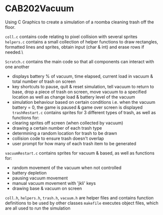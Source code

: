 # CAB202Vacuum
Using C Graphics to create a simulation of a roomba cleaning trash off the floor.

`coll.c` contains code relating to pixel collision with several sprites\
`helpers.c` contains a small collection of helper functions to draw rectangles, formatted lines and sprites, obtain input (char & int) and erase rows if needed.\

`Scratch.c` contains the main code so that all components can interact with one another
  - displays battery % of vacuum, time elapsed, current load in vacuum & total number of trash on screen
  - key shortcuts to pause, quit & reset simulation, tell vacuum to return to base, drop a piece of trash on screen, move vacuum to a specified location as well as change load & battery level of the vacuum
  - simulation behaviour based on certain conditions i.e. when the vacuum battery = 0, the game is paused & game over screen is displayed
`trashRestart.c` contains sprites for 3 different types of trash, as well as functions for:
  - clearing sprites off screen (when collected by vacuum)
  - drawing a certain number of each trash type
  - determining a random location for trash to be drawn
  - collision code to ensure trash doesn't overlap 
  - user prompt for how many of each trash item to be generated

`vacuumRestart.c` contains sprites for vacuum & based, as well as functions for:
  - random movement of the vacuum when not controlled
  - battery depletion
  - pausing vacuum movement 
  - manual vacuum movement with 'jkli' keys
  - drawing base & vacuum on screen
  
`coll.h`, `helpers.h`, `trash.h`, `vacuum.h` are helper files and contains function definitions to be used by other classes
`makefile` executes object files, which are all used to run the simulation
